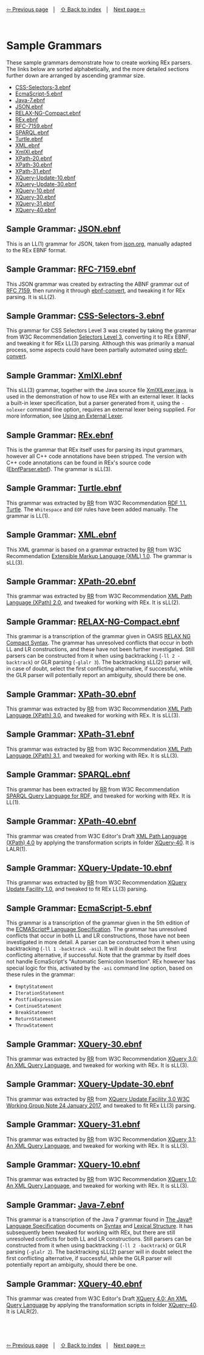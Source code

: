 <link rel="stylesheet" href="../markdown.css">

[⇦ Previous page](../grammar-tools.md) &nbsp;&nbsp;│&nbsp;&nbsp; [⇧ Back to index](../../README.md#-rex-parser-generator) &nbsp;&nbsp;│&nbsp;&nbsp; [Next page ⇨ ](../history.md)

&nbsp;
# Sample Grammars

These sample grammars demonstrate how to create working REx parsers. The links below are sorted alphabetically, and the more detailed sections further down are arranged by ascending grammar size.

 - [CSS-Selectors-3.ebnf](#sample-grammar-css-selectors-3ebnf)
 - [EcmaScript-5.ebnf](#sample-grammar-ecmascript-5ebnf)
 - [Java-7.ebnf](#sample-grammar-java-7ebnf)
 - [JSON.ebnf](#sample-grammar-jsonebnf)
 - [RELAX-NG-Compact.ebnf](#sample-grammar-relax-ng-compactebnf)
 - [REx.ebnf](#sample-grammar-rexebnf)
 - [RFC-7159.ebnf](#sample-grammar-rfc-7159ebnf)
 - [SPARQL.ebnf](#sample-grammar-sparqlebnf)
 - [Turtle.ebnf](#sample-grammar-turtleebnf)
 - [XML.ebnf](#sample-grammar-xmlebnf)
 - [XmlXl.ebnf](#sample-grammar-xmlxlebnf)
 - [XPath-20.ebnf](#sample-grammar-xpath-20ebnf)
 - [XPath-30.ebnf](#sample-grammar-xpath-30ebnf)
 - [XPath-31.ebnf](#sample-grammar-xpath-31ebnf)
 - [XQuery-Update-10.ebnf](#sample-grammar-xquery-update-10ebnf)
 - [XQuery-Update-30.ebnf](#sample-grammar-xquery-update-30ebnf)
 - [XQuery-10.ebnf](#sample-grammar-xquery-10ebnf)
 - [XQuery-30.ebnf](#sample-grammar-xquery-30ebnf)
 - [XQuery-31.ebnf](#sample-grammar-xquery-31ebnf)
 - [XQuery-40.ebnf](#sample-grammar-xquery-40ebnf)

## Sample Grammar: [JSON.ebnf](JSON.ebnf)

This is an LL(1) grammar for JSON, taken from [json.org](https://www.json.org/), manually adapted to the REx EBNF format.

## Sample Grammar: [RFC-7159.ebnf](RFC-7159.ebnf)

This JSON grammar was created by extracting the ABNF grammar out of [RFC 7159](https://datatracker.ietf.org/doc/html/rfc7159), then running it through [ebnf-convert][ebnf-convert], and tweaking it for REx parsing. It is sLL(2).

## Sample Grammar: [CSS-Selectors-3.ebnf](CSS-Selectors-3.ebnf)

This grammar for CSS Selectors Level 3 was created by taking the grammar from W3C Recommendation [Selectors Level 3](https://www.w3.org/TR/selectors-3/#grammar), converting it to REx EBNF, and tweaking it for REx LL(3) parsing. Although this was primarily a manual process, some aspects could have been partially automated using [ebnf-convert][ebnf-convert].

## Sample Grammar: [XmlXl.ebnf](XmlXl.ebnf)

This sLL(3) grammar, together with the Java source file [XmlXlLexer.java](XmlXlLexer.java), is used in the demonstration of how to use REx with an external lexer. It lacks a built-in lexer specification, but a parser generated from it, using the `-nolexer` command line option, requires an external lexer being supplied. For more information, see [Using an External Lexer](../using-an-external-lexer.md).

## Sample Grammar: [REx.ebnf](REx.ebnf)

This is the grammar that REx itself uses for parsing its input grammars, however all C++ code annotations have been stripped. The version with C++ code annotations can be found in REx's source code ([EbnfParser.ebnf](../../rex/src/parser/EbnfParser.ebnf)). The grammar is sLL(3).

## Sample Grammar: [Turtle.ebnf](Turtle.ebnf)

This grammar was extracted by [RR][rr] from W3C Recommendation [RDF 1.1. Turtle](https://www.w3.org/TR/2014/REC-turtle-20140225/). The `Whitespace` and `EOF` rules have been added manually. The grammar is LL(1).

## Sample Grammar: [XML.ebnf](XML.ebnf)

This XML grammar is based on a grammar extracted by [RR][rr] from W3C Recommendation [Extensible Markup Language (XML) 1.0](https://www.w3.org/TR/xml/). The grammar is sLL(3).
 
## Sample Grammar: [XPath-20.ebnf](XPath-20.ebnf)

This grammar was extracted by [RR][rr] from W3C Recommendation [XML Path Language (XPath) 2.0](https://www.w3.org/TR/2010/REC-xpath20-20101214/), and tweaked for working with REx. It is sLL(2).

## Sample Grammar: [RELAX-NG-Compact.ebnf](RELAX-NG-Compact.ebnf)

This grammar is a transcription of the grammar given in OASIS [RELAX NG Compact Syntax](https://relaxng.org/compact-20021121.html). The grammar has unresolved conflicts that occur in both LL and LR constructions, and these have not been further investigated. Still parsers can be constructed from it when using backtracking (`-ll 2 -backtrack`) or GLR parsing (`-glalr 3`). The backtracking sLL(2) parser will, in case of doubt, select the first conflicting alternative, if successful, while the GLR parser will potentially report an ambiguity, should there be one.

## Sample Grammar: [XPath-30.ebnf](XPath-30.ebnf)

This grammar was extracted by [RR][rr] from W3C Recommendation [XML Path Language (XPath) 3.0](https://www.w3.org/TR/2014/REC-xpath-30-20140408/), and tweaked for working with REx. It is sLL(3).

## Sample Grammar: [XPath-31.ebnf](XPath-31.ebnf)

This grammar was extracted by [RR][rr] from W3C Recommendation [XML Path Language (XPath) 3.1](https://www.w3.org/TR/2017/REC-xpath-31-20170321/), and tweaked for working with REx. It is sLL(3).

## Sample Grammar: [SPARQL.ebnf](SPARQL.ebnf)

This grammar has been extracted by [RR][rr] from W3C Recommendation [SPARQL Query Language for RDF](https://www.w3.org/TR/2008/REC-rdf-sparql-query-20080115/), and tweaked for working with REx. It is LL(1).

## Sample Grammar: [XPath-40.ebnf](XPath-40.ebnf)

This grammar was created from W3C Editor's Draft [XML Path Language (XPath) 4.0](https://qt4cg.org/specifications/xquery-40/xpath-40.html) by applying the transformation scripts in folder [XQuery-40](XQuery-40/). It is LALR(1).

## Sample Grammar: [XQuery-Update-10.ebnf](XQuery-Update-10.ebnf)

This grammar was extracted by [RR][rr] from W3C Recommendation [XQuery Update Facility 1.0](https://www.w3.org/TR/2011/REC-xquery-update-10-20110317/), and tweaked to fit REx LL(3) parsing. 

## Sample Grammar: [EcmaScript-5.ebnf](EcmaScript-5.ebnf)

This grammar is a transcription of the grammar given in the 5th edition of the [ECMAScript® Language Specification](https://ecma-international.org/wp-content/uploads/ECMA-262_5th_edition_december_2009.pdf). The grammar has unresolved conflicts that occur in both LL and LR constructions, those have not been investigated in more detail. A parser can be constructed from it when using backtracking (`-ll 1 -backtrack -asi`). It will in doubt select the first conflicting alternative, if successful. Note that the grammar by itself does not handle EcmaScript's "Automatic Semicolon Insertion". REx however has special logic for this, activated by the `-asi` command line option, based on these rules in the grammar:

 - `EmptyStatement`
 - `IterationStatement`
 - `PostfixExpression`
 - `ContinueStatement`
 - `BreakStatement`
 - `ReturnStatement`
 - `ThrowStatement`

## Sample Grammar: [XQuery-30.ebnf](XQuery-30.ebnf)

This grammar was extracted by [RR][rr] from W3C Recommendation [XQuery 3.0: An XML Query Language](https://www.w3.org/TR/2014/REC-xquery-30-20140408/), and tweaked for working with REx. It is sLL(3).

## Sample Grammar: [XQuery-Update-30.ebnf](XQuery-Update-30.ebnf)

This grammar was extracted by [RR][rr] from [XQuery Update Facility 3.0
W3C Working Group Note 24 January 2017](https://www.w3.org/TR/2017/NOTE-xquery-update-30-20170124/), and tweaked to fit REx LL(3) parsing.

## Sample Grammar: [XQuery-31.ebnf](XQuery-31.ebnf)

This grammar was extracted by [RR][rr] from W3C Recommendation [XQuery 3.1: An XML Query Language](https://www.w3.org/TR/2017/REC-xquery-31-20170321/), and tweaked for working with REx. It is sLL(3).

## Sample Grammar: [XQuery-10.ebnf](XQuery-10.ebnf)

This grammar was extracted by [RR][rr] from W3C Recommendation [XQuery 1.0: An XML Query Language](https://www.w3.org/TR/2010/REC-xquery-20101214/), and tweaked for working with REx. It is sLL(3).

## Sample Grammar: [Java-7.ebnf](Java-7.ebnf)

This grammar is a transcription of the Java 7 grammar found in [The Java® Language Specification](https://docs.oracle.com/javase/specs/jls/se7/html/) documents on [Syntax](https://docs.oracle.com/javase/specs/jls/se7/html/jls-18.html) and [Lexical Structure](https://docs.oracle.com/javase/specs/jls/se7/html/jls-3.html). It has subsequently been tweaked for working with REx, but there are still unresolved conflicts for both LL and LR constructions. Still parsers can be constructed from it when using backtracking (`-ll 2 -backtrack`) or GLR parsing (`-glalr 2`). The backtracking sLL(2) parser will in doubt select the first conflicting alternative, if successful, while the GLR parser will potentially report an ambiguity, should there be one.

## Sample Grammar: [XQuery-40.ebnf](XQuery-40.ebnf)

This grammar was created from W3C Editor's Draft [XQuery 4.0: An XML Query Language](https://qt4cg.org/specifications/xquery-40/xquery-40.html) by applying the transformation scripts in folder [XQuery-40](XQuery-40/). It is LALR(2).

&nbsp;
---
[⇦ Previous page](../grammar-tools.md) &nbsp;&nbsp;│&nbsp;&nbsp; [⇧ Back to index](../../README.md#-rex-parser-generator) &nbsp;&nbsp;│&nbsp;&nbsp; [Next page ⇨ ](../history.md)

[ebnf-convert]: https://github.com/GuntherRademacher/ebnf-convert
[rr]: https://github.com/GuntherRademacher/rr